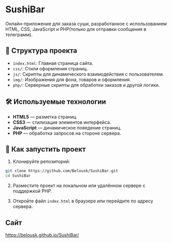 
# SushiBar

Онлайн-приложение для заказа суши, разработанное с использованием HTML, CSS, JavaScript и PHP(только для отправки сообщения в телеграмм).

## 📁 Структура проекта

- `index.html`: Главная страница сайта.
- `css/`: Стили оформления страниц.
- `js/`: Скрипты для динамического взаимодействия с пользователем.
- `img/`: Изображения для фона, товаров и оформления.
- `php/`: Серверные скрипты для обработки заказов и другой логики.

## 🛠 Используемые технологии

- **HTML5** — разметка страниц.
- **CSS3** — стилизация элементов интерфейса.
- **JavaScript** — динамическое поведение страниц.
- **PHP** — обработка запросов на стороне сервера.

## 🚀 Как запустить проект

1. Клонируйте репозиторий:

```bash
git clone https://github.com/Belousk/SushiBar.git
cd SushiBar
```

2. Разместите проект на локальном или удалённом сервере с поддержкой PHP.

3. Откройте файл `index.html` в браузере или перейдите по адресу сервера.

## Сайт

https://belousk.github.io/SushiBar/
